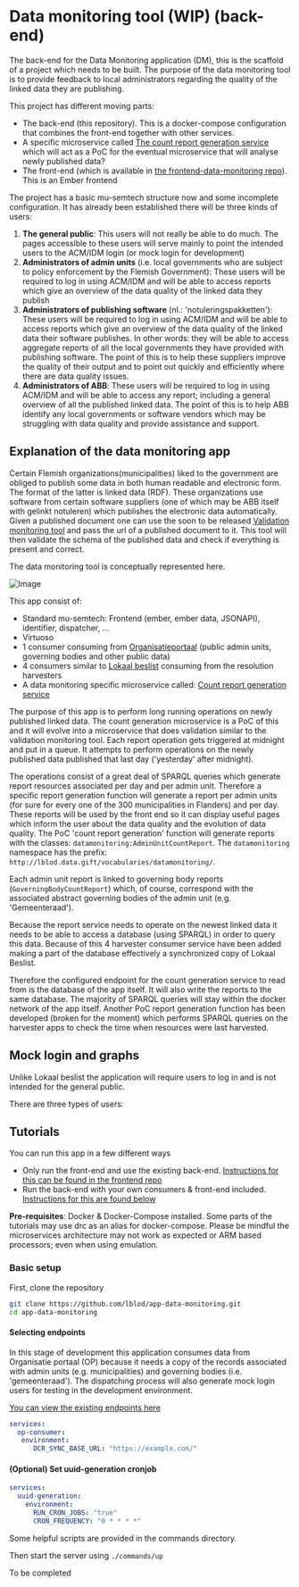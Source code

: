 # Data monitoring tool (WIP) (back-end)

The back-end for the Data Monitoring application (DM), this is the scaffold of a project which needs to be built. The purpose of the data monitoring tool is to provide feedback to local administrators regarding the quality of the linked data they are publishing.

This project has different moving parts:
- The back-end (this repository). This is a docker-compose configuration that combines the front-end together with other services.
- A specific microservice called [The count report generation service](https://github.com/lblod/dm-count-report-generation-service) which will act as a PoC for the eventual microservice that will analyse newly published data?
- The front-end (which is available in [the frontend-data-monitoring repo](https://github.com/lblod/frontend-data-monitoring)). This is an Ember frontend 

The project has a basic mu-semtech structure now and some incomplete configuration. It has already been established there will be three kinds of users:

1. **The general public**: This users will not really be able to do much. The pages accessible to these users will serve mainly to point the intended users to the ACM/IDM login (or mock login for development)
2. **Administrators of admin units** (i.e. local governments who are subject to policy enforcement by the Flemish Government): These users  will be required to log in using ACM/IDM and will be able to access reports which give an overview of the data quality of the linked data they publish
3. **Administrators of publishing software** (nl.: 'notuleringspakketten'): These users  will be required to log in using ACM/IDM and will be able to access reports which give an overview of the data quality of the linked data their software publishes. In other words: they will be able to access aggregate reports of all the local governments they have provided with publishing software. The point of this is to help these suppliers improve the quality of their output and to point out quickly and efficiently where there are data quality issues.
4. **Administrators of ABB**: These users  will be required to log in using ACM/IDM and will be able to access any report; including a general overview of all the published linked data. The point of this is to help ABB identify any local governments or software vendors which may be struggling with data quality and provide assistance and support.

## Explanation of the data monitoring app

Certain Flemish organizations(municipalities) liked to the government are obliged to publish some data in both human readable and electronic form. The format of the latter is linked data (RDF). These organizations use software from certain software suppliers (one of which may be ABB itself with gelinkt notuleren) which publishes the electronic data automatically. Given a published document one can use the soon to be released [Validation monitoring tool](https://github.com/lblod/frontend-validation-tool) and pass the url of a published document to it. This tool will then validate the schema of the published data and check if everything is present and correct.

The data monitoring tool is conceptually represented here.


![Image](./docs/image.png)

This app consist of:
* Standard mu-semtech: Frontend (ember, ember data, JSONAPI), identifier, dispatcher, ...
* Virtuoso
* 1 consumer consuming from [Organisatieportaal](https://github.com/lblod/app-organization-portal) (public admin units, governing bodies and other public data)
* 4 consumers similar to [Lokaal beslist](https://github.com/lblod/app-burgernabije-besluitendatabank) consuming from the resolution harvesters
* A data monitoring specific microservice called: [Count report generation service](https://github.com/lblod/dm-count-report-generation-service)

The purpose of this app is to perform long running operations on newly published linked data. The count generation microservice is a PoC of this and it will evolve into a microservice that does validation similar to the validation monitoring tool. Each report operation gets triggered at midnight and put in a queue. It attempts to perform operations on the newly published data published that last day ('yesterday' after midnight).

The operations consist of a great deal of SPARQL queries which generate report resources associated per day and per admin unit. Therefore a specific report generation function will generate a report per admin units (for sure for every one of the 300 municipalities in Flanders) and per day. These reports will be used by the front end so it can display useful pages which inform the user about the data quality and the evolution of data quality. The PoC 'count report generation' function will generate reports with the classes: `datamonitoring:AdminUnitCountReport`. The `datamonitoring` namespace has the prefix: `http://lblod.data.gift/vocabularies/datamonitoring/`.

Each admin unit report is linked to governing body reports (`GoverningBodyCountReport`) which, of course, correspond with the associated abstract governing bodies of the admin unit (e.g. 'Gemeenteraad').

Because the report service needs to operate on the newest linked data it needs to be able to access a database (using SPARQL) in order to query this data. Because of this 4 harvester consumer service have been added making a part of the database effectively a synchronized copy of Lokaal Beslist.

Therefore the configured endpoint for the count generation service to read from is the database of the app itself. It will also write the reports to the same database. The majority of SPARQL queries will stay within the docker network of the app itself. Another PoC report generation function has been developed (broken for the moment) which performs SPARQL queries on the harvester apps to check the time when resources were last harvested.

## Mock login and graphs

Unlike Lokaal beslist the application will require users to log in and is not intended for the general public.

There are three types of users:


## Tutorials
You can run this app in a few different ways
- Only run the front-end and use the existing back-end. [Instructions for this can be found in the frontend repo](https://github.com/lblod/frontend-data-monitoring)
- Run the back-end with your own consumers & front-end included. [Instructions for this are found below](#basic-setup)

**Pre-requisites**: Docker & Docker-Compose installed. Some parts of the tutorials may use drc as an alias for docker-compose. Please be mindful the microservices architecture may not work as expected or ARM based processors; even when using emulation.

### Basic setup
First, clone the repository
```bash
git clone https://github.com/lblod/app-data-monitoring.git
cd app-data-monitoring
```

#### Selecting endpoints

In this stage of development this application consumes data from Organisatie portaal (OP) because it needs a copy of the records associated with admin units (e.g. municipalities) and governing bodies (i.e. 'gemeenteraad'). The dispatching process will also generate mock login users for testing in the development environment.

[You can view the existing endpoints here](#what-endpoints-can-be-used)

```yml
services:
  op-consumer:
   environment:
      DCR_SYNC_BASE_URL: "https://example.com/"
```

#### (Optional) Set uuid-generation cronjob
```yml
services:
  uuid-generation:
    environment:
      RUN_CRON_JOBS: "true"
      CRON_FREQUENCY: "0 * * * *"
```

Some helpful scripts are provided in the commands directory.

Then start the server using `./commands/up`

To be completed

<!-- ### Sync data external data consumers
The procedure below describes how to set up the sync for besluiten-consumer. 
The procedures should be the similar for `op-consumer` and `mandatendatabank-consumer`. If there are variations in the steps for these consumers, it will be noted.

The synchronization of external data sources is a structured process divided into three key stages. The first stage, known as 'initial sync', requires manual interventions primarily due to performance considerations. Following this, there's a post-processing stage, where depending on the delta-consumer stream, it may be necessary to initiate certain background processes to ensure system consistency. The final stage involves transitioning the system to the 'normal operation' mode, wherein all functions are designed to be executed automatically.

##### 1. Initial sync
##### From scratch
Setting up the sync should happen work with the following steps:

- ensure docker-compose.override.yml has AT LEAST the following information

```yml
version: '3.7'

services:
#(...) there might be other services

  besluiten-consumer:
    environment:
      DCR_SYNC_BASE_URL: "https://harvesting-self-service.lblod.info/" # you choose endpoint here
      DCR_DISABLE_DELTA_INGEST: "true"
      DCR_DISABLE_INITIAL_SYNC: "true"
# (...) there might be other information
```

- start the stack. `drc up -d`. Ensure the migrations have run and finished `drc logs -f --tail=100 migrations`
- Now the sync can be started. Ensure you update the `docker-compose.override.yml` to

```yml
version: '3.7'

services:
#(...) there might be other services

  besluiten-consumer:
    environment:
      DCR_SYNC_BASE_URL: "https://harvesting-self-service.lblod.info/" # you choose endpoint here
      DCR_DISABLE_DELTA_INGEST: "false" # <------ THIS CHANGED
      DCR_DISABLE_INITIAL_SYNC: "false" # <------ THIS CHANGED
      BYPASS_MU_AUTH_FOR_EXPENSIVE_QUERIES: "true"
# (...) there might be other information
```

- start the sync `drc up -d besluiten-consumer`.
  Data should be ingesting.
  Check the logs `drc logs -f --tail=200 besluiten-consumer`

##### In case of a re-sync
In some cases, you may need to reset the data due to unforeseen issues. The simplest method is to entirely flush the triplestore and start afresh. However, this can be time-consuming, and if the app possesses an internal state that can't be recreated from external sources, a more granular approach would be necessary. We will outline this approach here. Currently, it involves a series of manual steps, but we hope to enhance the level of automation in the future.

###### besluiten-consumer

- step 1: ensure the app is running and all migrations ran.
- step 2: ensure the besluiten-consumer stopped syncing, `docker-compose.override.yml` should AT LEAST contain the following information
```yml
version: '3.7'

services:
#(...) there might be other services

  besluiten-consumer:
    environment:
      DCR_DISABLE_DELTA_INGEST: "true"
      DCR_DISABLE_INITIAL_SYNC: "true"
     # (...) there might be other information e.g. about the endpoint

# (...) there might be other information
```
- step 3: `docker-compose up -d besluiten-consumer` to re-create the container.
- step 4: We need to flush the ingested data. Sample migrations have been provided.
```
cp ./config/sample-migrations/flush-besluiten-consumer.sparql-template ./config/migrations/local/[TIMESTAMP]-flush-besluiten-consumer.sparql
docker-compose restart migrations
```
- step 5: Once migrations a success, further `besluiten-consumer` data needs to be flushed too.
```
docker-compose exec besluiten-consumer curl -X POST http://localhost/flush
docker-compose logs -f --tail=200 besluiten-consumer 2>&1 | grep -i "flush"
```
  - This should end with `Flush successful`.
- step 6: Proceed to consuming data from scratch again, ensure `docker-compose.override.yml` should AT LEAST contain the following information
```yml
version: '3.7'

services:
#(...) there might be other services

  besluiten-consumer:
    environment:
      DCR_DISABLE_DELTA_INGEST: "false"
      DCR_DISABLE_INITIAL_SYNC: "false"
      BYPASS_MU_AUTH_FOR_EXPENSIVE_QUERIES: "true"
     # (...) there might be other information e.g. about the endpoint

# (...) there might be other information
```
- step 8: Run `docker-compose up -d`
- step 9: This might take a while if `docker-compose logs besluiten-consumer |grep success Returns: Initial sync http://redpencil.data.gift/id/job/URI has been successfully run`; you should be good. (Your computer will also stop making noise)

###### op-consumer & mandatendatabank-consumer
As of the time of writing, there is some overlap between the two data producers due to practical reasons. This issue will be resolved eventually. For the time being, if re-synchronization is required, it's advisable to re-sync both consumers.
The procedure is identical to the one for besluiten-consumer, but with a bit of an extra synchronsation hassle. 
For both consumers you will need to first run steps 1 up to and including step 5. Once these steps completed for both consumers, you can proceed and start ingesting the data again.

#### 2. post-processing
For all delta-streams, you'll have to run `docker-compose restart resources cache`.
##### search
In order to trigger a full mu-search reindex, you can execute `sudo bash ./scripts/reset-elastic.sh` (the stack must be up).
It takes a while to reindex, please consider using a small dataset to speed it up.

#### 3. switch to 'normal operation' mode
Essentially, we want to force the data to go through mu-auth again, which is responsible for maintaining the cached data in sync. So ensure in `docker-compose.override.yml` the following.
```yml
version: '3.7'

services:
#(...) there might be other services

  besluiten-consumer:
    environment:
      DCR_DISABLE_DELTA_INGEST: "false"
      DCR_DISABLE_INITIAL_SYNC: "false"
      BYPASS_MU_AUTH_FOR_EXPENSIVE_QUERIES: 'false' # <------ THIS CHANGED
     # (...) there might be other information e.g. about the endpoint

# (...) there might be other information
```
Again, a the time of writing, the same configuration is valid for the other consumers.
After updating `docker-compose.override.yml`, don't forget `docker-compose up -d`
Ensure the flag `BYPASS_MU_AUTH_FOR_EXPENSIVE_QUERIES` is set to `false` for **EVERY CONSUMER**
#### What endpoints can be used?
##### besluiten-consumer

- Production data: https://harvesting-self-service.prod.lblod.info/
- QA data: https://harvesting-self-service.lblod.info/
- DEV data: https://dev.harvesting-self-service.lblod.info/

##### mandatendatabank-consumer

- Production data: https://loket.lokaalbestuur.vlaanderen.be/
- QA data: https://loket.lblod.info/
- DEV data: https://dev.loket.lblod.info/

##### op-consumer

- Production data: https://organisaties.abb.vlaanderen.be/
- QA data: https://organisaties.abb.lblod.info/
- DEV data: https://dev.organisaties.abb.lblod.info/

### Bestuursorganen Report

The report is generated every Sunday at 23:00. The report is available at `/download-exports/exports/Bestuursorganen`. 

#### Trigger report generation manually

First you need to find the IP address of the `generate-reports` service. You can do this by running `docker inspect app-data-monitoring-report-generation-1 | grep IPAddress`. Then use the IP address in the following command:
```bash
curl --header "Content-Type: application/json" --request POST --data '{"data":{"attributes":{"reportName":"governing-body-report"}}}' $IPAddress/reports
```

## Reference

### Models

This project is built around the following structure:
![Diagram for the relationship models](https://data.vlaanderen.be/doc/applicatieprofiel/besluit-publicatie/html/overview.jpg)

Source: [data.vlaanderen.be](https://data.vlaanderen.be/doc/applicatieprofiel/besluit-publicatie/) -->
